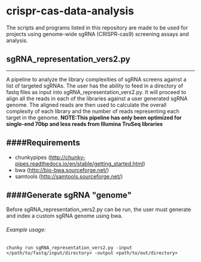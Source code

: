 
# crispr-cas-data-analysis

The scripts and programs listed in this repository are made to be used for projects using genome-wide sgRNA (CRISPR-cas9) screening assays and analysis.

## sgRNA_representation_vers2.py
-----------------------------
A pipeline to analyze the library complexities of sgRNA screens against a list of targeted sgRNAs.  The user has the ability to feed in a directory of fastq files as input into sgRNA_representation_vers2.py.  It will proceed to align all the reads in each of the libraries against a user generated sgRNA genome.  The aligned reads are then used to calculate the overall complexity of each library and the number of reads representing each target in the genome.  **NOTE:This pipeline has only been optimized for single-end 70bp and less reads from Illumina TruSeq libraries**

####Requirements
----------------
* chunkypipes (http://chunky-pipes.readthedocs.io/en/stable/getting_started.html)   
* bwa (http://bio-bwa.sourceforge.net/)  
* samtools (http://samtools.sourceforge.net/)  


####Generate sgRNA "genome"
--------------------------  
Before sgRNA_representation_vers2.py can be run, the user must generate and index a custom sgRNA genome using bwa.

###### Example usage:

```
chunky run sgRNA_representation_vers2.py -input </path/to/fastq/input/directory> -output <path/to/out/directory>
```


